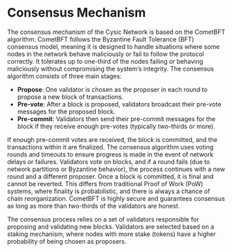 # Consensus Mechanism

The consensus mechanism of the Cysic Network is based on the CometBFT algorithm. CometBFT follows the Byzantine Fault Tolerance (BFT) consensus model, meaning it is designed to handle situations where some nodes in the network behave maliciously or fail to follow the protocol correctly. It tolerates up to one-third of the nodes failing or behaving maliciously without compromising the system’s integrity. The consensus algorithm consists of three main stages:

* **Propose**: One validator is chosen as the proposer in each round to propose a new block of transactions.
* **Pre-vote**: After a block is proposed, validators broadcast their pre-vote messages for the proposed block.
* **Pre-commit**: Validators then send their pre-commit messages for the block if they receive enough pre-votes (typically two-thirds or more).

If enough pre-commit votes are received, the block is committed, and the transactions within it are finalized. The consensus algorithm uses voting rounds and timeouts to ensure progress is made in the event of network delays or failures. Validators vote on blocks, and if a round fails (due to network partitions or Byzantine behavior), the process continues with a new round and a different proposer. Once a block is committed, it is final and cannot be reverted. This differs from traditional Proof of Work (PoW) systems, where finality is probabilistic, and there is always a chance of chain reorganization. CometBFT is highly secure and guarantees consensus as long as more than two-thirds of the validators are honest.

The consensus process relies on a set of validators responsible for proposing and validating new blocks. Validators are selected based on a staking mechanism, where nodes with more stake (tokens) have a higher probability of being chosen as proposers.&#x20;
